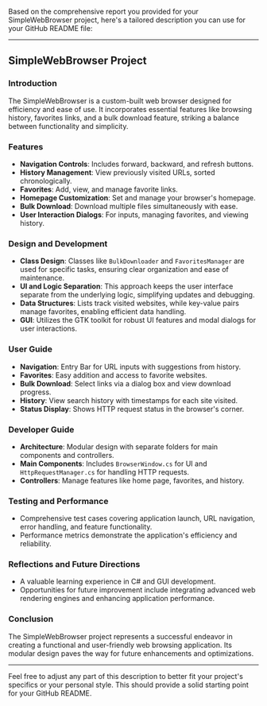 Based on the comprehensive report you provided for your SimpleWebBrowser project, here's a tailored description you can use for your GitHub README file:

---

## SimpleWebBrowser Project

### Introduction
The SimpleWebBrowser is a custom-built web browser designed for efficiency and ease of use. It incorporates essential features like browsing history, favorites links, and a bulk download feature, striking a balance between functionality and simplicity.

### Features
- **Navigation Controls**: Includes forward, backward, and refresh buttons.
- **History Management**: View previously visited URLs, sorted chronologically.
- **Favorites**: Add, view, and manage favorite links.
- **Homepage Customization**: Set and manage your browser's homepage.
- **Bulk Download**: Download multiple files simultaneously with ease.
- **User Interaction Dialogs**: For inputs, managing favorites, and viewing history.

### Design and Development
- **Class Design**: Classes like `BulkDownloader` and `FavoritesManager` are used for specific tasks, ensuring clear organization and ease of maintenance.
- **UI and Logic Separation**: This approach keeps the user interface separate from the underlying logic, simplifying updates and debugging.
- **Data Structures**: Lists track visited websites, while key-value pairs manage favorites, enabling efficient data handling.
- **GUI**: Utilizes the GTK toolkit for robust UI features and modal dialogs for user interactions.

### User Guide
- **Navigation**: Entry Bar for URL inputs with suggestions from history.
- **Favorites**: Easy addition and access to favorite websites.
- **Bulk Download**: Select links via a dialog box and view download progress.
- **History**: View search history with timestamps for each site visited.
- **Status Display**: Shows HTTP request status in the browser's corner.

### Developer Guide
- **Architecture**: Modular design with separate folders for main components and controllers.
- **Main Components**: Includes `BrowserWindow.cs` for UI and `HttpRequestManager.cs` for handling HTTP requests.
- **Controllers**: Manage features like home page, favorites, and history.

### Testing and Performance
- Comprehensive test cases covering application launch, URL navigation, error handling, and feature functionality.
- Performance metrics demonstrate the application's efficiency and reliability.

### Reflections and Future Directions
- A valuable learning experience in C# and GUI development.
- Opportunities for future improvement include integrating advanced web rendering engines and enhancing application performance.

### Conclusion
The SimpleWebBrowser project represents a successful endeavor in creating a functional and user-friendly web browsing application. Its modular design paves the way for future enhancements and optimizations.

---

Feel free to adjust any part of this description to better fit your project's specifics or your personal style. This should provide a solid starting point for your GitHub README.
